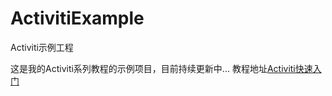 # ActivitiExample
Activiti示例工程

这是我的Activiti系列教程的示例项目，目前持续更新中...
教程地址[Activiti快速入门](https://www.jianshu.com/p/0706e473328c)
